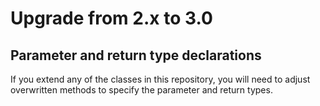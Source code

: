 # Upgrade from 2.x to 3.0

## Parameter and return type declarations

If you extend any of the classes in this repository, you will need to adjust
overwritten methods to specify the parameter and return types.
